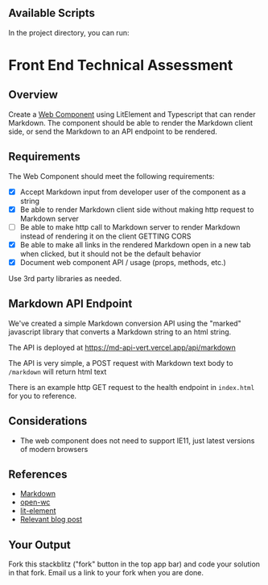 
## Available Scripts

In the project directory, you can run:
# Front End Technical Assessment

## Overview

Create a [Web Component](https://developer.mozilla.org/en-US/docs/Web/Web_Components) using LitElement and Typescript that can render Markdown. The component should be able to render the Markdown client side, or send the Markdown to an API endpoint to be rendered.

## Requirements

The Web Component should meet the following requirements:

- [x] Accept Markdown input from developer user of the component as a string
- [x] Be able to render Markdown client side without making http request to Markdown server
- [ ] Be able to make http call to Markdown server to render Markdown instead of rendering it on the client GETTING CORS
- [x] Be able to make all links in the rendered Markdown open in a new tab when clicked, but it should not be the default behavior
- [x] Document web component API / usage (props, methods, etc.)

Use 3rd party libraries as needed.

## Markdown API Endpoint

We've created a simple Markdown conversion API using the "marked" javascript library that converts a Markdown string to an html string.

The API is deployed at https://md-api-vert.vercel.app/api/markdown

The API is very simple, a POST request with Markdown text body to `/markdown` will return html text

There is an example http GET request to the health endpoint in `index.html` for you to reference.

## Considerations

* The web component does not need to support IE11, just latest versions of modern browsers

## References

* [Markdown](https://www.markdownguide.org/getting-started/)
* [open-wc](https://open-wc.org/)
* [lit-element](https://lit-element.polymer-project.org/)
* [Relevant blog post](https://levelup.gitconnected.com/creating-a-web-component-with-open-wc-fe1922128080)

## Your Output

Fork this stackblitz ("fork" button in the top app bar) and code your solution in that fork. Email us a link to your fork when you are done.
